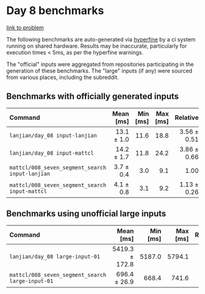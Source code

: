 # Day 8 benchmarks

[link to problem](http://adventofcode.com/2021/day/8)

The following benchmarks are auto-generated via [hyperfine](https://github.com/sharkdp/hyperfine) by a ci system running on shared hardware. Results may be inaccurate, particularly for execution times < 5ms, as per the hyperfine warnings.

The "official" inputs were aggregated from repositories participating in the generation of these benchmarks. The "large" inputs (if any) were sourced from various places, including the subreddit.

## Benchmarks with officially generated inputs
| Command | Mean [ms] | Min [ms] | Max [ms] | Relative |
|:---|---:|---:|---:|---:|
| `lanjian/day_08 input-lanjian` | 13.1 ± 1.0 | 11.6 | 18.8 | 3.56 ± 0.51 |
| `lanjian/day_08 input-mattcl` | 14.2 ± 1.7 | 11.8 | 24.2 | 3.86 ± 0.66 |
| `mattcl/008_seven_segment_search input-lanjian` | 3.7 ± 0.4 | 3.0 | 9.1 | 1.00 |
| `mattcl/008_seven_segment_search input-mattcl` | 4.1 ± 0.8 | 3.1 | 9.2 | 1.13 ± 0.26 |
## Benchmarks using unofficial large inputs
| Command | Mean [ms] | Min [ms] | Max [ms] | Relative |
|:---|---:|---:|---:|---:|
| `lanjian/day_08 large-input-01` | 5419.3 ± 172.8 | 5187.0 | 5794.1 | 7.78 ± 0.39 |
| `mattcl/008_seven_segment_search large-input-01` | 696.4 ± 26.9 | 668.4 | 741.6 | 1.00 |
